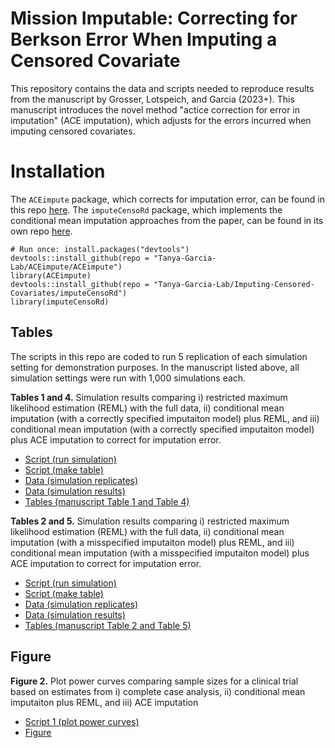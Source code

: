 # Mission Imputable: Correcting for Berkson Error When Imputing a Censored Covariate

This repository contains the data and scripts needed to reproduce results from the manuscript by Grosser, Lotspeich, and Garcia (2023+). This manuscript introduces the novel method "actice correction for error in imputation" (ACE imputation), which adjusts for the errors incurred when imputing censored covariates.

# Installation 

The `ACEimpute` package, which corrects for imputation error, can be found in this repo [here](ACEimpute/). The `imputeCensoRd` package, which implements the conditional mean imputation approaches from the paper, can be found in its own repo [here](https://github.com/Tanya-Garcia-Lab/Imputing-Censored-Covariates/tree/main/imputeCensoRd).

```{r}
# Run once: install.packages("devtools")
devtools::install_github(repo = "Tanya-Garcia-Lab/ACEimpute/ACEimpute")
library(ACEimpute)
devtools::install_github(repo = "Tanya-Garcia-Lab/Imputing-Censored-Covariates/imputeCensoRd")
library(imputeCensoRd)
```

## Tables 

The scripts in this repo are coded to run 5 replication of each simulation setting for demonstration purposes. In the manuscript listed above, all simulation settings were run with 1,000 simulations each.

**Tables 1 and 4.** Simulation results comparing i) restricted maximum likelihood estimation (REML) with the full data, ii) conditional mean imputation (with a correctly specified imputaiton model) plus REML, and iii) conditional mean imputation (with a correctly specified imputaiton model) plus ACE imputation to correct for imputation error.

  - [Script (run simulation)](Manuscript_Simulations/Correctly_Specified_Imputation_Model/R_scripts/0_run_all.R)
  - [Script (make table)](Manuscript_Simulations/Correctly_Specified_Imputation_Model/R_scripts/5_make_tables.R)
  - [Data (simulation replicates)](Manuscript_Simulations/Correctly_Specified_Imputation_Model/sim_data)
  - [Data (simulation results)](Manuscript_Simulations/Correctly_Specified_Imputation_Model/sim_results)
  - [Tables (manuscript Table 1 and Table 4)](Manuscript_Simulations/Correctly_Specified_Imputation_Model/tables)
  
 **Tables 2 and 5.** Simulation results comparing i) restricted maximum likelihood estimation (REML) with the full data, ii) conditional mean imputation (with a misspecified imputaiton model) plus REML, and iii) conditional mean imputation (with a misspecified imputaiton model) plus ACE imputation to correct for imputation error. 

  - [Script (run simulation)](Manuscript_Simulations/Misspecified_Imputation_Model/R_scripts/0_run_all.R)
  - [Script (make table)](Manuscript_Simulations/Misspecified_Imputation_Model/R_scripts/5_make_tables.R)
  - [Data (simulation replicates)](Manuscript_Simulations/Misspecified_Imputation_Model/sim_data)
  - [Data (simulation results)](Manuscript_Simulations/Misspecified_Imputation_Model/sim_results)
  - [Tables (manuscript Table 2 and Table 5)](Manuscript_Simulations/Misspecified_Imputation_Model/tables)

## Figure

**Figure 2.** Plot power curves comparing sample sizes for a clinical trial based on estimates from i) complete case analysis, ii) conditional mean imputaiton plus REML, and iii) ACE imputation

  - [Script 1 (plot power curves)](Manuscript_Simulations/Power_Curves/compare_power_curves.R)
  - [Figure](Manuscript_Simulations/Power_Curves/compare_power_curves.png)
